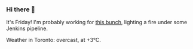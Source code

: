 ### Hi there :wave:

It's Friday! I'm probably working for [this bunch](https://github.com/kohofinancial), lighting a fire under some Jenkins pipeline.

Weather in Toronto: overcast, at +3°C.
